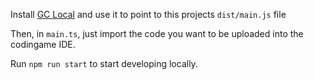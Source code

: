 Install [GC Local](https://www.codingame.com/forum/t/cg-local/10359) and use it to point to this projects `dist/main.js` file 

Then, in `main.ts`, just import the code you want to be uploaded into the codingame IDE.

Run `npm run start` to start developing locally.
